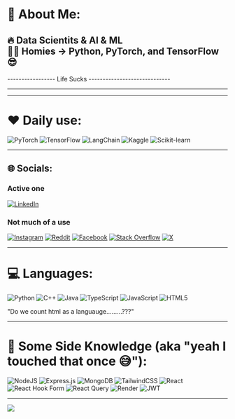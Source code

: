 # 💫 About Me:
🔥 Data Scientits & AI & ML<br>
🤙🏻 Homies -> Python, PyTorch, and TensorFlow😎<br>
-----------------

----------------- Life Sucks -----------------------------

--------------
---

# ❤️ Daily use:
![PyTorch](https://img.shields.io/badge/PyTorch-EE4C2C?style=for-the-badge&logo=pytorch&logoColor=white)
![TensorFlow](https://img.shields.io/badge/TensorFlow-FF6F00?style=for-the-badge&logo=tensorflow&logoColor=white)
![LangChain](https://img.shields.io/badge/LangChain-000000?style=for-the-badge&logo=langchain&logoColor=white)
![Kaggle](https://img.shields.io/badge/Kaggle-20BEFF?style=for-the-badge&logo=kaggle&logoColor=white)
![Scikit-learn](https://img.shields.io/badge/Scikit--learn-F7931E?style=flat&logo=scikit-learn&logoColor=white)

---

## 🌐 Socials:

### Active one
[![LinkedIn](https://img.shields.io/badge/LinkedIn-%230077B5.svg?logo=linkedin&logoColor=white)](https://linkedin.com/in/hafiz-muhammad-noor)

### Not much of a use
[![Instagram](https://img.shields.io/badge/Instagram-%23E4405F.svg?logo=Instagram&logoColor=white)](https://instagram.com/just_a_tech__guy)
[![Reddit](https://img.shields.io/badge/Reddit-%23FF4500.svg?logo=Reddit&logoColor=white)](https://reddit.com/user/Remarkable-Bug-00)
[![Facebook](https://img.shields.io/badge/Facebook-%231877F2.svg?logo=Facebook&logoColor=white)](https://www.facebook.com/profile.php?id=61554570064315)
[![Stack Overflow](https://img.shields.io/badge/-Stackoverflow-FE7A16?logo=stack-overflow&logoColor=white)](https://stackoverflow.com/users/27173275)
[![X](https://img.shields.io/badge/X-black.svg?logo=X&logoColor=white)](https://x.com/@A_TechPerson)

---

# 💻 Languages:
![Python](https://img.shields.io/badge/python-3670A0?style=flat&logo=python&logoColor=ffdd54)
![C++](https://img.shields.io/badge/c++-%2300599C.svg?style=flat&logo=c%2B%2B&logoColor=white)
![Java](https://img.shields.io/badge/java-%23ED8B00.svg?style=flat&logo=openjdk&logoColor=white)
![TypeScript](https://img.shields.io/badge/typescript-%23007ACC.svg?style=flat&logo=typescript&logoColor=white)
![JavaScript](https://img.shields.io/badge/javascript-%23323330.svg?style=flat&logo=javascript&logoColor=%23F7DF1E)
![HTML5](https://img.shields.io/badge/html5-%23E34F26.svg?style=flat&logo=html5&logoColor=white)

"Do we count html as a languauge.........???"

---


# 🧩 Some Side Knowledge (aka "yeah I touched that once 😅"):
![NodeJS](https://img.shields.io/badge/node.js-6DA55F?style=flat&logo=node.js&logoColor=white)
![Express.js](https://img.shields.io/badge/express.js-%23404d59.svg?style=flat&logo=express&logoColor=%2361DAFB)
![MongoDB](https://img.shields.io/badge/MongoDB-%234ea94b.svg?style=flat&logo=mongodb&logoColor=white)
![TailwindCSS](https://img.shields.io/badge/tailwindcss-%2338B2AC.svg?style=flat&logo=tailwind-css&logoColor=white)
![React](https://img.shields.io/badge/react-%2320232a.svg?style=flat&logo=react&logoColor=%2361DAFB)
![React Hook Form](https://img.shields.io/badge/React%20Hook%20Form-%23EC5990.svg?style=flat&logo=reacthookform&logoColor=white)
![React Query](https://img.shields.io/badge/-React%20Query-FF4154?style=flat&logo=react%20query&logoColor=white)
![Render](https://img.shields.io/badge/Render-%46E3B7.svg?style=flat&logo=render&logoColor=white)
![JWT](https://img.shields.io/badge/JWT-black?style=flat&logo=JSON%20web%20tokens)

---

[![](https://visitcount.itsvg.in/api?id=cmd-HMN&icon=0&color=1)](https://visitcount.itsvg.in)

<!-- Powered by caffeine and late night wonderning why i choose to live like this........-->
